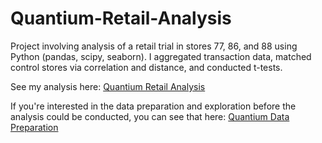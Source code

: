 # Quantium-Retail-Analysis
Project involving analysis of a retail trial in stores 77, 86, and 88 using Python (pandas, scipy, seaborn). I aggregated transaction data, matched control stores via correlation and distance, and conducted t-tests.

See my analysis here: [Quantium Retail Analysis](https://github.com/Deyazdev/Quantium-Retail-Analysis/blob/main/Quantium%20analysis%20.ipynb)

If you're interested in the data preparation and exploration before the analysis could be conducted, you can see that here: [Quantium Data Preparation](https://github.com/Deyazdev/Quantium-Retail-Analysis/blob/main/Quantium%20Data%20preparation%20and%20exploration.ipynb)


